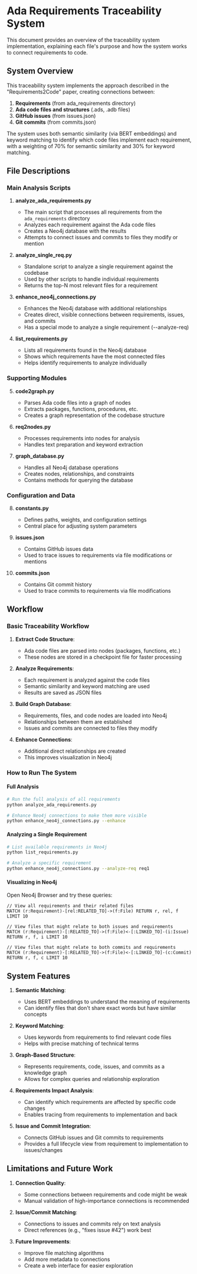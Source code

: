 # Ada Requirements Traceability System

This document provides an overview of the traceability system implementation, explaining each file's purpose and how the system works to connect requirements to code.

## System Overview

This traceability system implements the approach described in the "Requirements2Code" paper, creating connections between:

1. **Requirements** (from ada_requirements directory)
2. **Ada code files and structures** (.ads, .adb files)
3. **GitHub issues** (from issues.json)
4. **Git commits** (from commits.json)

The system uses both semantic similarity (via BERT embeddings) and keyword matching to identify which code files implement each requirement, with a weighting of 70% for semantic similarity and 30% for keyword matching.

## File Descriptions

### Main Analysis Scripts

1. **analyze_ada_requirements.py**
   - The main script that processes all requirements from the `ada_requirements` directory
   - Analyzes each requirement against the Ada code files
   - Creates a Neo4j database with the results
   - Attempts to connect issues and commits to files they modify or mention

2. **analyze_single_req.py**
   - Standalone script to analyze a single requirement against the codebase
   - Used by other scripts to handle individual requirements
   - Returns the top-N most relevant files for a requirement

3. **enhance_neo4j_connections.py**
   - Enhances the Neo4j database with additional relationships
   - Creates direct, visible connections between requirements, issues, and commits
   - Has a special mode to analyze a single requirement (--analyze-req)

4. **list_requirements.py**
   - Lists all requirements found in the Neo4j database
   - Shows which requirements have the most connected files
   - Helps identify requirements to analyze individually

### Supporting Modules

5. **code2graph.py**
   - Parses Ada code files into a graph of nodes
   - Extracts packages, functions, procedures, etc.
   - Creates a graph representation of the codebase structure

6. **req2nodes.py**
   - Processes requirements into nodes for analysis
   - Handles text preparation and keyword extraction

7. **graph_database.py**
   - Handles all Neo4j database operations
   - Creates nodes, relationships, and constraints
   - Contains methods for querying the database

### Configuration and Data

8. **constants.py**
   - Defines paths, weights, and configuration settings
   - Central place for adjusting system parameters

9. **issues.json**
   - Contains GitHub issues data
   - Used to trace issues to requirements via file modifications or mentions

10. **commits.json**
    - Contains Git commit history
    - Used to trace commits to requirements via file modifications

## Workflow

### Basic Traceability Workflow

1. **Extract Code Structure**:
   - Ada code files are parsed into nodes (packages, functions, etc.)
   - These nodes are stored in a checkpoint file for faster processing

2. **Analyze Requirements**:
   - Each requirement is analyzed against the code files
   - Semantic similarity and keyword matching are used
   - Results are saved as JSON files

3. **Build Graph Database**:
   - Requirements, files, and code nodes are loaded into Neo4j
   - Relationships between them are established
   - Issues and commits are connected to files they modify

4. **Enhance Connections**:
   - Additional direct relationships are created
   - This improves visualization in Neo4j

### How to Run The System

#### Full Analysis

```bash
# Run the full analysis of all requirements
python analyze_ada_requirements.py

# Enhance Neo4j connections to make them more visible
python enhance_neo4j_connections.py --enhance
```

#### Analyzing a Single Requirement

```bash
# List available requirements in Neo4j
python list_requirements.py

# Analyze a specific requirement
python enhance_neo4j_connections.py --analyze-req req1
```

#### Visualizing in Neo4j

Open Neo4j Browser and try these queries:

```cypher
// View all requirements and their related files
MATCH (r:Requirement)-[rel:RELATED_TO]->(f:File) RETURN r, rel, f LIMIT 10

// View files that might relate to both issues and requirements
MATCH (r:Requirement)-[:RELATED_TO]->(f:File)<-[:LINKED_TO]-(i:Issue) 
RETURN r, f, i LIMIT 10

// View files that might relate to both commits and requirements
MATCH (r:Requirement)-[:RELATED_TO]->(f:File)<-[:LINKED_TO]-(c:Commit) 
RETURN r, f, c LIMIT 10
```

## System Features

1. **Semantic Matching**:
   - Uses BERT embeddings to understand the meaning of requirements
   - Can identify files that don't share exact words but have similar concepts

2. **Keyword Matching**:
   - Uses keywords from requirements to find relevant code files
   - Helps with precise matching of technical terms

3. **Graph-Based Structure**:
   - Represents requirements, code, issues, and commits as a knowledge graph
   - Allows for complex queries and relationship exploration

4. **Requirements Impact Analysis**:
   - Can identify which requirements are affected by specific code changes
   - Enables tracing from requirements to implementation and back

5. **Issue and Commit Integration**:
   - Connects GitHub issues and Git commits to requirements
   - Provides a full lifecycle view from requirement to implementation to issues/changes

## Limitations and Future Work

1. **Connection Quality**:
   - Some connections between requirements and code might be weak
   - Manual validation of high-importance connections is recommended

2. **Issue/Commit Matching**:
   - Connections to issues and commits rely on text analysis
   - Direct references (e.g., "fixes issue #42") work best

3. **Future Improvements**:
   - Improve file matching algorithms
   - Add more metadata to connections
   - Create a web interface for easier exploration 